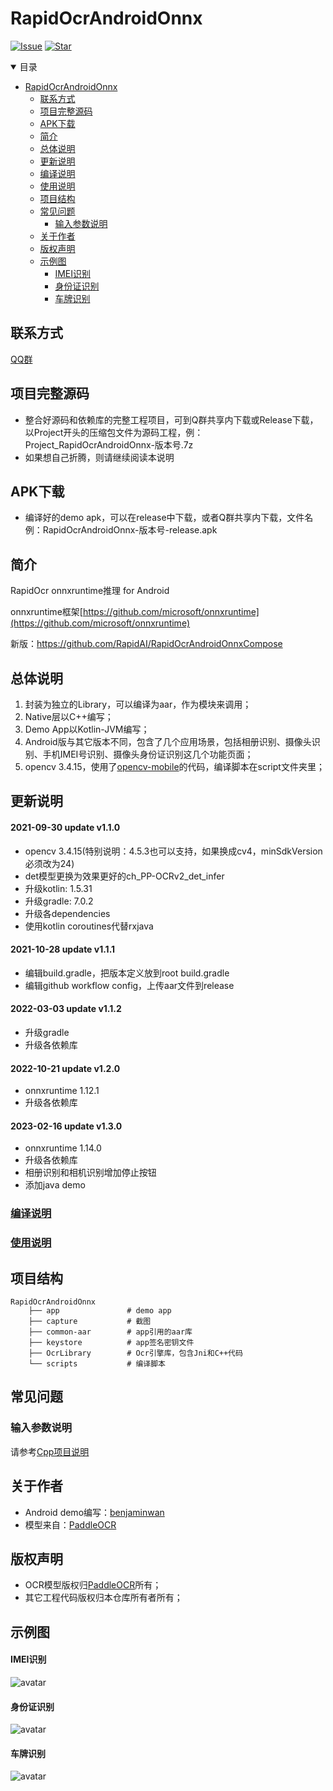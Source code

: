 # RapidOcrAndroidOnnx

[![Issue](https://img.shields.io/github/issues/RapidAI/RapidOcrAndroidOnnx.svg)](https://github.com/RapidAI/RapidOcrAndroidOnnx/issues)
[![Star](https://img.shields.io/github/stars/RapidAI/RapidOcrAndroidOnnx.svg)](https://github.com/RapidAI/RapidOcrAndroidOnnx)

<details open>
    <summary>目录</summary>

- [RapidOcrAndroidOnnx](#RapidOcrAndroidOnnx)
    - [联系方式](#联系方式)
    - [项目完整源码](#项目完整源码)
    - [APK下载](#APK下载)
    - [简介](#简介)
    - [总体说明](#总体说明)
    - [更新说明](#更新说明)
    - [编译说明](#编译说明)
    - [使用说明](#使用说明)
    - [项目结构](#项目结构)
    - [常见问题](#常见问题)
        - [输入参数说明](#输入参数说明)
    - [关于作者](#关于作者)
    - [版权声明](#版权声明)
    - [示例图](#示例图)
        - [IMEI识别](#IMEI识别)
        - [身份证识别](#身份证识别)
        - [车牌识别](#车牌识别)

</details>

## 联系方式

[QQ群](https://rapidai.github.io/RapidOCRDocs/main/communicate/#qq)

## 项目完整源码

* 整合好源码和依赖库的完整工程项目，可到Q群共享内下载或Release下载，以Project开头的压缩包文件为源码工程，例：Project_RapidOcrAndroidOnnx-版本号.7z
* 如果想自己折腾，则请继续阅读本说明

## APK下载

* 编译好的demo apk，可以在release中下载，或者Q群共享内下载，文件名例：RapidOcrAndroidOnnx-版本号-release.apk

## 简介

RapidOcr onnxruntime推理 for Android

onnxruntime框架[https://github.com/microsoft/onnxruntime](https://github.com/microsoft/onnxruntime)

新版：https://github.com/RapidAI/RapidOcrAndroidOnnxCompose

## 总体说明

1. 封装为独立的Library，可以编译为aar，作为模块来调用；
2. Native层以C++编写；
3. Demo App以Kotlin-JVM编写；
4. Android版与其它版本不同，包含了几个应用场景，包括相册识别、摄像头识别、手机IMEI号识别、摄像头身份证识别这几个功能页面；
5. opencv 3.4.15，使用了[opencv-mobile](https://github.com/nihui/opencv-mobile)的代码，编译脚本在script文件夹里；

## 更新说明
#### 2021-09-30 update v1.1.0

* opencv 3.4.15(特别说明：4.5.3也可以支持，如果换成cv4，minSdkVersion必须改为24)
* det模型更换为效果更好的ch_PP-OCRv2_det_infer
* 升级kotlin: 1.5.31
* 升级gradle: 7.0.2
* 升级各dependencies
* 使用kotlin coroutines代替rxjava

#### 2021-10-28 update v1.1.1

* 编辑build.gradle，把版本定义放到root build.gradle
* 编辑github workflow config，上传aar文件到release

#### 2022-03-03 update v1.1.2

* 升级gradle
* 升级各依赖库

#### 2022-10-21 update v1.2.0

* onnxruntime 1.12.1
* 升级各依赖库

#### 2023-02-16 update v1.3.0

* onnxruntime 1.14.0
* 升级各依赖库
* 相册识别和相机识别增加停止按钮
* 添加java demo

### [编译说明](./BUILD.md)

### [使用说明](./INSTRUCTIONS.md)

## 项目结构

```
RapidOcrAndroidOnnx
    ├── app               # demo app
    ├── capture           # 截图
    ├── common-aar        # app引用的aar库
    ├── keystore          # app签名密钥文件
    ├── OcrLibrary        # Ocr引擎库，包含Jni和C++代码
    └── scripts           # 编译脚本
```

## 常见问题

### 输入参数说明

请参考[Cpp项目说明](https://github.com/RapidAI/RapidOcrOnnx)

## 关于作者

* Android demo编写：[benjaminwan](https://github.com/benjaminwan)
* 模型来自：[PaddleOCR](https://github.com/PaddlePaddle/PaddleOCR)

## 版权声明

- OCR模型版权归[PaddleOCR](https://github.com/PaddlePaddle/PaddleOCR)所有；
- 其它工程代码版权归本仓库所有者所有；

## 示例图

#### IMEI识别

![avatar](capture/detect_IMEI.gif)

#### 身份证识别

![avatar](capture/detect_id_card.gif)

#### 车牌识别

![avatar](capture/detect_plate.gif)

